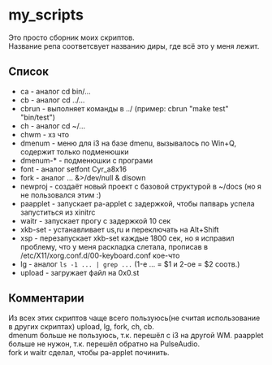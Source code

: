 # my_scripts
Это просто сборник моих скриптов.  
Название репа соответсвует названию диры, где всё это у меня лежит.  
## Список
- ca - аналог cd bin/...
- cb - аналог cd ../...
- cbrun - выполняет команды в ../ (пример: cbrun "make test" "bin/test")
- ch - аналог cd ~/...
- chwm - хз что
- dmenum - меню для i3 на базе dmenu, вызывалось по Win+Q, содержит только подменюшки
- dmenum-* - подменюшки с програми
- font - аналог setfont Cyr_a8x16
- fork - аналог ... &>/dev/null & disown
- newproj - создаёт новый проект с базовой структурой в ~/docs (но я не пользовался этим :)
- paapplet - запускает pa-applet с задержкой, чтобы папварь успела запуститься из xinitrc
- waitr - запускает прогу с задержкой 10 сек
- xkb-set - устанавливает us,ru и переключать на Alt+Shift
- xsp - перезапускает xkb-set каждые 1800 сек, но я исправил проблему, что у меня раскладка слетала, прописав в /etc/X11/xorg.conf.d/00-keyboard.conf кое-что
- lg - аналог `ls -1 ... | grep ...` (1-е ... = $1 и 2-ое = $2 соотв.)
- upload - загружает файл на 0x0.st

## Комментарии
Из всех этих скриптов чаще всего пользуюсь(не считая использование в других скриптах) upload, lg, fork, ch, cb.  
dmenum больше не пользуюсь, т.к. перешёл с i3 на другой WM.
paapplet больше не нужон, т.к. перешёл обратно на PulseAudio.  
fork и waitr сделал, чтобы pa-applet починить.  
